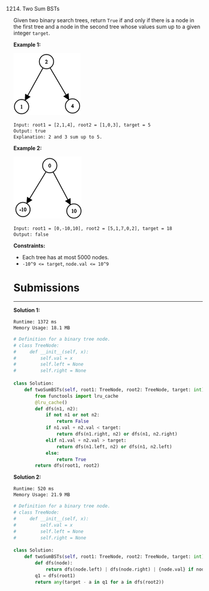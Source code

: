 1214. Two Sum BSTs

Given two binary search trees, return `True` if and only if there is a node in the first tree and a node in the second tree whose values sum up to a given integer `target`.

**Example 1:**

![1214_1368_1_a2](img/1214_1368_1_a2.png)

```
Input: root1 = [2,1,4], root2 = [1,0,3], target = 5
Output: true
Explanation: 2 and 3 sum up to 5.
```

**Example 2:**

![1214_1368_2_a](img/1214_1368_2_a.png)

```
Input: root1 = [0,-10,10], root2 = [5,1,7,0,2], target = 18
Output: false
```

**Constraints:**

* Each tree has at most 5000 nodes.
* `-10^9 <= target`, `node.val <= 10^9`

# Submissions
---
**Solution 1:**
```
Runtime: 1372 ms
Memory Usage: 18.1 MB
```
```python
# Definition for a binary tree node.
# class TreeNode:
#     def __init__(self, x):
#         self.val = x
#         self.left = None
#         self.right = None

class Solution:
    def twoSumBSTs(self, root1: TreeNode, root2: TreeNode, target: int) -> bool:
        from functools import lru_cache
        @lru_cache()
        def dfs(n1, n2):
            if not n1 or not n2:
                return False
            if n1.val + n2.val < target:
                return dfs(n1.right, n2) or dfs(n1, n2.right)
            elif n1.val + n2.val > target:
                return dfs(n1.left, n2) or dfs(n1, n2.left)
            else:
                return True
        return dfs(root1, root2)
```

**Solution 2:**
```
Runtime: 520 ms
Memory Usage: 21.9 MB
```
```python
# Definition for a binary tree node.
# class TreeNode:
#     def __init__(self, x):
#         self.val = x
#         self.left = None
#         self.right = None

class Solution:
    def twoSumBSTs(self, root1: TreeNode, root2: TreeNode, target: int) -> bool:
        def dfs(node):
            return dfs(node.left) | dfs(node.right) | {node.val} if node else set()
        q1 = dfs(root1)
        return any(target - a in q1 for a in dfs(root2))
```